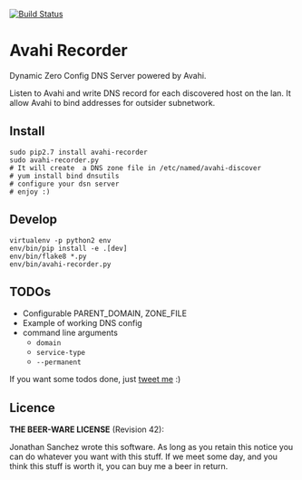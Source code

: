 
[![Build Status](https://travis-ci.org/j-san/avahi-recorder.svg)](https://travis-ci.org/j-san/avahi-recorder)

Avahi Recorder
==============

Dynamic Zero Config DNS Server powered by Avahi.

Listen to Avahi and write DNS record for each discovered host on the lan. It allow Avahi to bind addresses for outsider subnetwork.

Install
-------

```
sudo pip2.7 install avahi-recorder
sudo avahi-recorder.py
# It will create  a DNS zone file in /etc/named/avahi-discover
# yum install bind dnsutils
# configure your dsn server
# enjoy :)
```

Develop
-------

```
virtualenv -p python2 env
env/bin/pip install -e .[dev]
env/bin/flake8 *.py
env/bin/avahi-recorder.py
```

TODOs
-----

- Configurable PARENT_DOMAIN, ZONE_FILE
- Example of working DNS config
- command line arguments
  - `domain`
  - `service-type`
  - `--permanent`

If you want some todos done, just [tweet me](https://twitter.com/j_sanp) :)

Licence
-------

**THE BEER-WARE LICENSE** (Revision 42):

Jonathan Sanchez wrote this software. As long as you retain this notice you
can do whatever you want with this stuff. If we meet some day, and you think
this stuff is worth it, you can buy me a beer in return.
